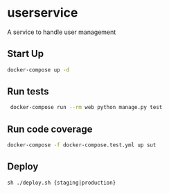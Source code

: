 # userservice
A service to handle user management

## Start Up

```bash
docker-compose up -d
```

## Run tests

```bash
 docker-compose run --rm web python manage.py test
```

## Run code coverage

```bash
docker-compose -f docker-compose.test.yml up sut
```

## Deploy

```
sh ./deploy.sh {staging|production}
```